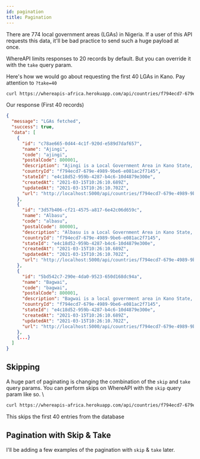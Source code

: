 ```yaml
---
id: pagination
title: Pagination
---
```


There are 774 local government areas (LGAs) in Nigeria. If a user of this API requests this data, it'll be bad practice to send such a huge payload at once.

WhereAPI limits responses to 20 records by default. But you can override it with the `take` query param.

Here's how we would go about requesting the first 40 LGAs in Kano. Pay attention to `?take=40`

```bash
curl https://whereapis-africa.herokuapp.com/api/countries/f794ecd7-679e-4989-9be6-e081ac2f7145/states/e4c18d52-959b-4287-b4c6-10d4879e300e/lgas?take=40 -H "your api key"
```

Our response (First 40 records)

```json
{
  "message": "LGAs fetched",
  "success": true,
  "data": [
    {
      "id": "c78ae665-0d44-4c1f-920d-e589d7daf657",
      "name": "Ajingi",
      "code": "ajingi",
      "postalCode": 800001,
      "description": "Ajingi is a Local Government Area in Kano State, Nigeria. Its headquarters are in the town of Ajingi.",
      "countryId": "f794ecd7-679e-4989-9be6-e081ac2f7145",
      "stateId": "e4c18d52-959b-4287-b4c6-10d4879e300e",
      "createdAt": "2021-03-15T10:26:10.689Z",
      "updatedAt": "2021-03-15T10:26:10.702Z",
      "url": "http://localhost:5000/api/countries/f794ecd7-679e-4989-9be6-e081ac2f7145/states/e4c18d52-959b-4287-b4c6-10d4879e300e/lgas/c78ae665-0d44-4c1f-920d-e589d7daf657"
    },
    {
      "id": "3d57b406-cf21-4575-a817-6e42c06d659c",
      "name": "Albasu",
      "code": "albasu",
      "postalCode": 800001,
      "description": "Albasu is a Local Government Area in Kano State, Nigeria. Its headquarters are in the town of Albasu.",
      "countryId": "f794ecd7-679e-4989-9be6-e081ac2f7145",
      "stateId": "e4c18d52-959b-4287-b4c6-10d4879e300e",
      "createdAt": "2021-03-15T10:26:10.689Z",
      "updatedAt": "2021-03-15T10:26:10.702Z",
      "url": "http://localhost:5000/api/countries/f794ecd7-679e-4989-9be6-e081ac2f7145/states/e4c18d52-959b-4287-b4c6-10d4879e300e/lgas/3d57b406-cf21-4575-a817-6e42c06d659c"
    },
    {
      "id": "5bd542c7-290e-4da0-9523-650d168dc94a",
      "name": "Bagwai",
      "code": "bagwai",
      "postalCode": 800001,
      "description": "Bagwai is a local government area in Kano State, Nigeria. Its headquarters are in the town of Bagwai.",
      "countryId": "f794ecd7-679e-4989-9be6-e081ac2f7145",
      "stateId": "e4c18d52-959b-4287-b4c6-10d4879e300e",
      "createdAt": "2021-03-15T10:26:10.689Z",
      "updatedAt": "2021-03-15T10:26:10.702Z",
      "url": "http://localhost:5000/api/countries/f794ecd7-679e-4989-9be6-e081ac2f7145/states/e4c18d52-959b-4287-b4c6-10d4879e300e/lgas/5bd542c7-290e-4da0-9523-650d168dc94a"
    },
    {...}
  ]
}
```

## Skipping

A huge part of paginating is changing the combination of the `skip` and `take` query params. You can perform skips on WhereAPI with the `skip` query param like so.
\

```bash
curl https://whereapis-africa.herokuapp.com/api/countries/f794ecd7-679e-4989-9be6-e081ac2f7145/states/e4c18d52-959b-4287-b4c6-10d4879e300e/lgas?skip=40 -H "your api key"
```

This skips the first 40 entries from the database

## Pagination with Skip & Take

I'll be adding a few examples of the pagination with `skip` & `take` later.
